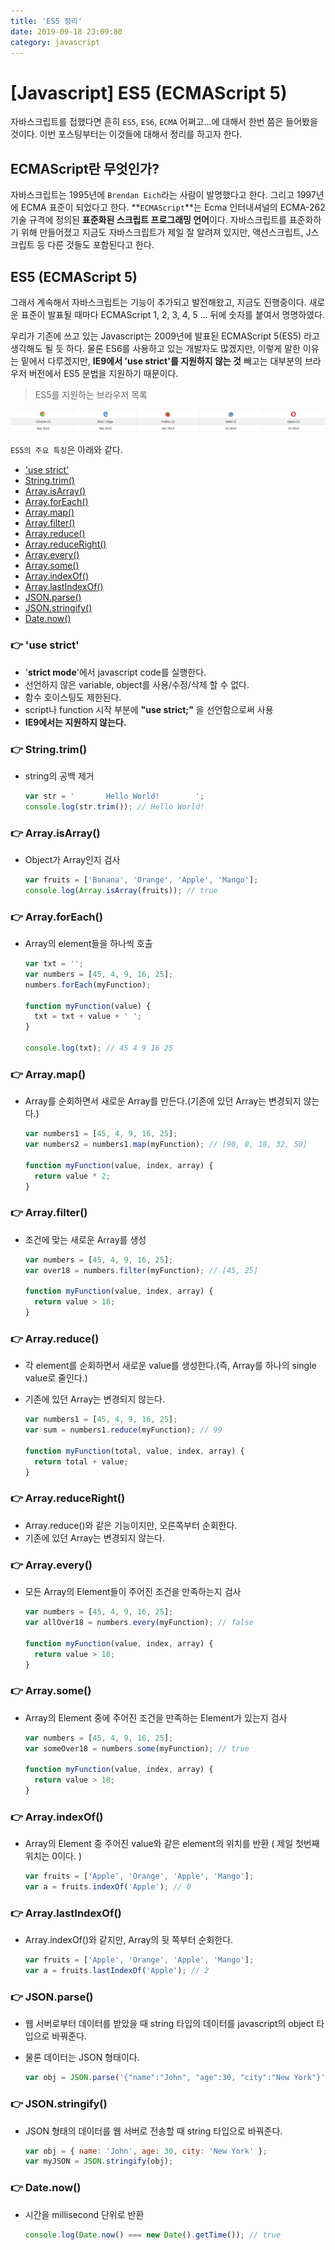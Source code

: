 ```yaml
---
title: 'ES5 정리'
date: 2019-09-18 23:09:80
category: javascript
---
```


# \[Javascript\] ES5 (ECMAScript 5)

자바스크립트를 접했다면 흔히 `ES5`, `ES6`, `ECMA` 어쩌고...에 대해서 한번 쯤은 들어봤을 것이다. 이번 포스팅부터는 이것들에 대해서 정리를 하고자 한다.

## ECMAScript란 무엇인가?

자바스크립트는 1995년에 `Brendan Eich`라는 사람이 발명했다고 한다. 그리고 1997년에 ECMA 표준이 되었다고 한다. **`ECMAScript`**는 Ecma 인터내셔널의 ECMA-262 기술 규격에 정의된 **표준화된 스크립트 프로그래밍 언어**이다. 자바스크립트를 표준화하기 위해 만들어졌고 지금도 자바스크립트가 제일 잘 알려져 있지만, 액션스크립트, J스크립트 등 다른 것들도 포함된다고 한다.

## ES5 (ECMAScript 5)

그래서 계속해서 자바스크립트는 기능이 추가되고 발전해왔고, 지금도 진행중이다. 새로운 표준이 발표될 때마다 ECMAScript 1, 2, 3, 4, 5 ... 뒤에 숫자를 붙여서 명명하였다.

우리가 기존에 쓰고 있는 Javascript는 2009년에 발표된 ECMAScript 5(ES5) 라고 생각해도 될 듯 하다. 물론 ES6를 사용하고 있는 개발자도 많겠지만, 이렇게 말한 이유는 밑에서 다루겠지만, **IE9에서 'use strict'를 지원하지 않는 것** 빼고는 대부분의 브라우저 버전에서 ES5 문법을 지원하기 때문이다.

> ES5를 지원하는 브라우저 목록

![](./img/es5-browserList.png)

`ES5의 주요 특징`은 아래와 같다.

- ['use strict'](#a-nameusestricta-use-strict)
- [String.trim()](#-stringtrim)
- [Array.isArray()](#-arrayisarray)
- [Array.forEach()](#-arrayforeach)
- [Array.map()](#-arraymap)
- [Array.filter()](#-arrayfilter)
- [Array.reduce()](#-arrayreduce)
- [Array.reduceRight()](#-arrayreduceright)
- [Array.every()](#-arrayevery)
- [Array.some()](#-arraysome)
- [Array.indexOf()](#-arrayindexof)
- [Array.lastIndexOf()](#-arraylastindexof)
- [JSON.parse()](#-jsonparse)
- [JSON.stringify()](#-jsonstringify)
- [Date.now()](#-datenow)

### <a name="usestrict"></a>:point_right: 'use strict'

- '**strict mode**'에서 javascript code를 실행한다.
- 선언하지 않은 variable, object를 사용/수정/삭제 할 수 없다.
- 함수 호이스팅도 제한된다.
- script나 function 시작 부분에 **"use strict;"** 을 선언함으로써 사용
- **IE9에서는 지원하지 않는다.**

### :point_right: String.trim()

- string의 공백 제거

  ```javascript
  var str = '       Hello World!        ';
  console.log(str.trim()); // Hello World!
  ```

### :point_right: Array.isArray()

- Object가 Array인지 검사

  ```javascript
  var fruits = ['Banana', 'Orange', 'Apple', 'Mango'];
  console.log(Array.isArray(fruits)); // true
  ```

### :point_right: Array.forEach()

- Array의 element들을 하나씩 호출

  ```javascript
  var txt = '';
  var numbers = [45, 4, 9, 16, 25];
  numbers.forEach(myFunction);

  function myFunction(value) {
  	txt = txt + value + ' ';
  }

  console.log(txt); // 45 4 9 16 25
  ```

### :point_right: Array.map()

- Array를 순회하면서 새로운 Array를 만든다.(기존에 있던 Array는 변경되지 않는다.)

  ```javascript
  var numbers1 = [45, 4, 9, 16, 25];
  var numbers2 = numbers1.map(myFunction); // [90, 8, 18, 32, 50]

  function myFunction(value, index, array) {
  	return value * 2;
  }
  ```

### :point_right: Array.filter()

- 조건에 맞는 새로운 Array를 생성

  ```javascript
  var numbers = [45, 4, 9, 16, 25];
  var over18 = numbers.filter(myFunction); // [45, 25]

  function myFunction(value, index, array) {
  	return value > 18;
  }
  ```

### :point_right: Array.reduce()

- 각 element를 순회하면서 새로운 value를 생성한다.(즉, Array를 하나의 single value로 줄인다.)

- 기존에 있던 Array는 변경되지 않는다.

  ```javascript
  var numbers1 = [45, 4, 9, 16, 25];
  var sum = numbers1.reduce(myFunction); // 99

  function myFunction(total, value, index, array) {
  	return total + value;
  }
  ```

### :point_right: Array.reduceRight()

- Array.reduce()와 같은 기능이지만, 오른쪽부터 순회한다.
- 기존에 있던 Array는 변경되지 않는다.

### :point_right: Array.every()

- 모든 Array의 Element들이 주어진 조건을 만족하는지 검사

  ```javascript
  var numbers = [45, 4, 9, 16, 25];
  var allOver18 = numbers.every(myFunction); // false

  function myFunction(value, index, array) {
  	return value > 18;
  }
  ```

### :point_right: Array.some()

- Array의 Element 중에 주어진 조건을 만족하는 Element가 있는지 검사

  ```javascript
  var numbers = [45, 4, 9, 16, 25];
  var someOver18 = numbers.some(myFunction); // true

  function myFunction(value, index, array) {
  	return value > 18;
  }
  ```

### :point_right: Array.indexOf()

- Array의 Element 중 주어진 value와 같은 element의 위치를 반환 ( 제일 첫번째 위치는 0이다. )

  ```javascript
  var fruits = ['Apple', 'Orange', 'Apple', 'Mango'];
  var a = fruits.indexOf('Apple'); // 0
  ```

### :point_right: Array.lastIndexOf()

- Array.indexOf()와 같지만, Array의 뒷 쪽부터 순회한다.

  ```javascript
  var fruits = ['Apple', 'Orange', 'Apple', 'Mango'];
  var a = fruits.lastIndexOf('Apple'); // 2
  ```

### :point_right: JSON.parse()

- 웹 서버로부터 데이터를 받았을 때 string 타입의 데이터를 javascript의 object 타입으로 바꿔준다.

- 물론 데이터는 JSON 형태이다.

  ```javascript
  var obj = JSON.parse('{"name":"John", "age":30, "city":"New York"}');
  ```

### :point_right: JSON.stringify()

- JSON 형태의 데이터를 웹 서버로 전송할 때 string 타입으로 바꿔준다.

  ```javascript
  var obj = { name: 'John', age: 30, city: 'New York' };
  var myJSON = JSON.stringify(obj);
  ```

### :point_right: Date.now()

- 시간을 millisecond 단위로 반환

  ```javascript
  console.log(Date.now() === new Date().getTime()); // true
  ```
